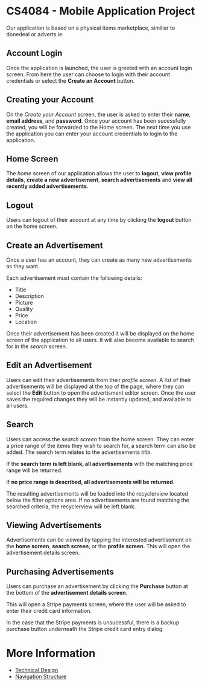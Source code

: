 # CS4084 - Mobile Application Project

Our application is based on a physical items marketplace, similiar to donedeal or adverts.ie.

## Account Login
Once the application is launched, the user is greeted with an account login screen.
From here the user can choose to login with their account credentials or select the **Create an Account** button.

## Creating your Account
On the *Create your Account* screen, the user is asked to enter their **name**, **email address**, and **password**.
Once your account has been sucessfully created, you will be forwarded to the Home screen. The next time you use the application you can enter your account credentials to login to the application.

## Home Screen
The *home* screen of our application allows the user to **logout**, **view profile details**, **create a new advertisement**, **search advertisements** and **view all recently added advertisements**.

## Logout
Users can logout of their account at any time by clicking the **logout** button on the home screen.

## Create an Advertisement
Once a user has an account, they can create as many new advertisements as they want.

Each advertisement must contain the following details:
- Title
- Description
- Picture
- Quality
- Price
- Location

Once their advertisement has been created it will be displayed on the home screen of the application to all users. It will also become available to search for in the *search* screen.

## Edit an Advertisement
Users can edit their advertisements from their *profile screen*.
A list of their advertisements will be displayed at the top of the page, where they can select the **Edit** button to open the advertisment editor screen.
Once the user saves the required changes they will be instantly updated, and available to all users.

## Search
Users can access the *search screen* from the home screen. They can enter a price range of the items they wish to search for, a search term can also be added.
The search term relates to the advertisements *title*.

If the **search term is left blank, all advertisements** with the matching price range will be returned.

If **no price range is described, all advertisements will be returned**.

The resulting advertisements will be loaded into the recyclerview located below the filter options area.
If no advertisements are found matching the searched criteria, the recyclerview will be left blank.

## Viewing Advertisements
Advertisements can be viewed by tapping the interested advertisement on the **home screen**, **search screen**, or the **profile screen**.
This will open the advertisement details screen.

## Purchasing Advertisements
Users can purchase an advertisement by clicking the **Purchase** button at the bottom of the **advertisement details screen**.

This will open a Stripe payments screen, where the user will be asked to enter their credit card information. 

In the case that the Stripe payments is unsucessful, there is a backup purchase button underneath the Stripe credit card entry dialog.

# More Information
- [Technical Design](design.md)
- [Navigation Structure](structure.md)
